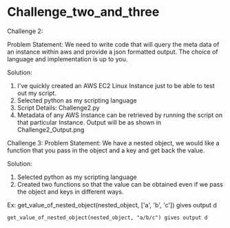 # Challenge_two_and_three

Challenge 2:

Problem Statement:
We need to write code that will query the meta data of an instance within aws and provide a json formatted output. The choice of language and implementation is up to you.

Solution:
1) I've quickly created an AWS EC2 Linux Instance just to be able to test out my script.
2) Selected python as my scripting language
3) Script Details: Challenge2.py
4) Metadata of any AWS Instance can be retrieved by running the script on that particular Instance. Output will be as shown in Challenge2_Output.png

Challenge 3:
Problem Statement:
We have a nested object, we would like a function that you pass in the object and a key and get back the value.

Solution:
1) Selected python as my scripting language
2) Created two functions so that the value can be obtained even if we pass the object and keys in different ways.

Ex: get_value_of_nested_object(nested_object, ['a', 'b', 'c']) gives output d 

    get_value_of_nested_object(nested_object, "a/b/c") gives output d
